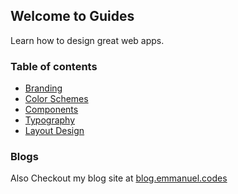 ## Welcome to Guides 

Learn how to design great web apps.

### Table of contents 

- [Branding](/branding/basics)
- [Color Schemes](/branding/colors)
- [Components](/branding/components)
- [Typography](/branding/typography)
- [Layout Design](/branding/layout)


### Blogs

Also Checkout my blog site at [blog.emmanuel.codes](https://blog.emmanuel.codes)